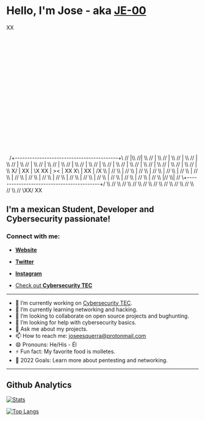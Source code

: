 # Hello, I'm Jose - aka [JE-00](https://www.linkedin.com/in/jose-esquerra/)
<p>                                             XX</p>
<p>&nbsp;</p>
<p>&nbsp;</p>
<p>&nbsp;</p>
<p>&nbsp;</p>
<p>&nbsp;</p>
<p>&nbsp;</p>
<p>&nbsp;</p>
<p>&nbsp;</p>
<p>&nbsp;</p>
<p>&nbsp;</p>
<p>&nbsp;
                       /+------------------------------------------+\
                     // |\\                                      //| \\
                   //   |  \\                                  //  |   \\
                 //     |    \\                              //    |     \\
               //       |      \\                          //      |       \\
             //         |        \\                      //        |         \\
           //           |          \\                  //          |           \\
         //             |            \\              //            |             \\
       //               |              \\          //              |               \\
     //                 |                \\      //                |                 \\
   //                   |                  \\  //                  |                   \\
 X/                     |                    XX                    |                     \X
XX                      |                    ><                    |                      XX
 X\                     |                    XX                    |                     /X
   \\                   |                  //  \\                  |                   //
     \\                 |                //      \\                |                 //
       \\               |              //          \\              |               //
         \\             |            //              \\            |             //
           \\           |          //                  \\          |           //
             \\         |        //                      \\        |         //
               \\       |      //                          \\      |       //
                 \\     |    //                              \\    |     //
                   \\   |  //                                  \\  |   //
                     \\ |//                                      \\| //
                       \+------------------------------------------+/
                        \\                                        //
                          \\                                    //
                            \\                                //
                              \\                            //
                                \\                        //
                                  \\                    //
                                    \\                //
                                      \\            //
                                        \\        //
                                          \\    //
                                            \XX/
                                             XX</p>

## I'm a mexican Student, Developer and Cybersecurity passionate!

### Connect with me:

- [**Website**](https://www.joseesquerra.com)

- [**Twitter**](https://twitter.com/jose_esquerra)

- [**Instagram**](https://www.instagram.com/joseesquerra2/)



- [Check out **Cybersecurity TEC**](https://linktr.ee/cybersecurity.mty)

---

- 🔭 I’m currently working on [Cybersecurity TEC](https://linktr.ee/cybersecurity.mty).
- 🌱 I’m currently learning networking and hacking.
- 👯 I’m looking to collaborate on open source projects and bughunting.
- 🤔 I’m looking for help with cybersecurity basics.
- 💬 Ask me about my projects.
- 📫 How to reach me: <joseesquerra@protonmail.com>
- 😄 Pronouns: He/His - Él
- ⚡ Fun fact: My favorite food is molletes.
- 🥅 2022 Goals: Learn more about pentesting and networking.

---

## Github Analytics

[![Stats](https://github-readme-stats.vercel.app/api?username=JE-00&count_private=true&show_icons=true&theme=github_dark)](https://github.com/anuraghazra/github-readme-stats)

[![Top Langs](https://github-readme-stats.vercel.app/api/top-langs/?username=JE-00&layout=compact&theme=github_dark)](https://github.com/anuraghazra/github-readme-stats)
